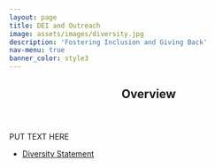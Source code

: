 ```yaml
---
layout: page
title: DEI and Outreach
image: assets/images/diversity.jpg
description: 'Fostering Inclusion and Giving Back'
nav-menu: true
banner_color: style3
---
```


<!-- One -->
<section id="overview">
	<div class="inner">
		<header class="major">
			<h2>Overview</h2>
		</header>
		<p>PUT TEXT HERE </p>
		<ul class="actions">
		    <li><a href="files/diversity.html" class="button icon fa-file">Diversity Statement</a></li>
	    </ul>
	</div>
</section>